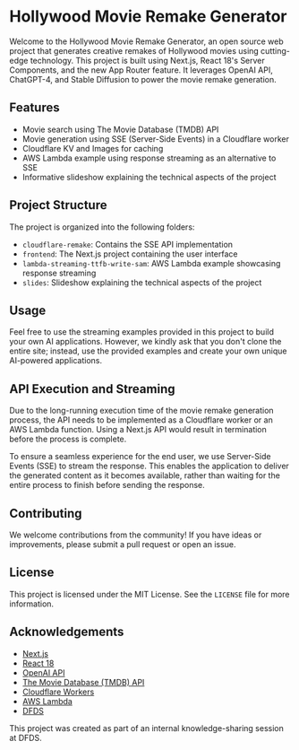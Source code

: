 # Hollywood Movie Remake Generator

Welcome to the Hollywood Movie Remake Generator, an open source web project that generates creative remakes of Hollywood movies using cutting-edge technology. This project is built using Next.js, React 18's Server Components, and the new App Router feature. It leverages OpenAI API, ChatGPT-4, and Stable Diffusion to power the movie remake generation.

## Features

- Movie search using The Movie Database (TMDB) API
- Movie generation using SSE (Server-Side Events) in a Cloudflare worker
- Cloudflare KV and Images for caching
- AWS Lambda example using response streaming as an alternative to SSE
- Informative slideshow explaining the technical aspects of the project

## Project Structure

The project is organized into the following folders:

- `cloudflare-remake`: Contains the SSE API implementation
- `frontend`: The Next.js project containing the user interface
- `lambda-streaming-ttfb-write-sam`: AWS Lambda example showcasing response streaming
- `slides`: Slideshow explaining the technical aspects of the project

## Usage

Feel free to use the streaming examples provided in this project to build your own AI applications. However, we kindly ask that you don't clone the entire site; instead, use the provided examples and create your own unique AI-powered applications.

## API Execution and Streaming

Due to the long-running execution time of the movie remake generation process, the API needs to be implemented as a Cloudflare worker or an AWS Lambda function. Using a Next.js API would result in termination before the process is complete.

To ensure a seamless experience for the end user, we use Server-Side Events (SSE) to stream the response. This enables the application to deliver the generated content as it becomes available, rather than waiting for the entire process to finish before sending the response.

## Contributing

We welcome contributions from the community! If you have ideas or improvements, please submit a pull request or open an issue.

## License

This project is licensed under the MIT License. See the `LICENSE` file for more information.

## Acknowledgements

- [Next.js](https://nextjs.org/)
- [React 18](https://reactjs.org/blog/2021/06/08/the-plan-for-react-18.html)
- [OpenAI API](https://beta.openai.com/)
- [The Movie Database (TMDB) API](https://www.themoviedb.org/documentation/api)
- [Cloudflare Workers](https://workers.cloudflare.com/)
- [AWS Lambda](https://aws.amazon.com/lambda/)
- [DFDS](https://www.dfds.com/)

This project was created as part of an internal knowledge-sharing session at DFDS.
